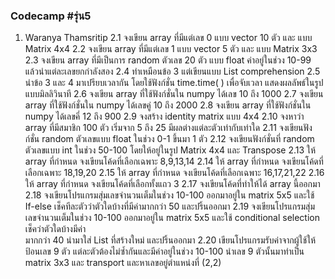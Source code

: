 ### Codecamp #รุ่น5
 1. Waranya Thamsritip
 2.1 จงเขียน array ที่มีแต่เลข 0 แบบ vector 10 ตัว และ แบบ Matrix 4x4
 2.2 จงเขียน array ที่มีแต่เลข 1 แบบ vector 5 ตัว และ แบบ Matrix 3x3
 2.3 จงเขียน array ที่มีเป็นการ random ตัวเลข 20 ตัว แบบ float ค่าอยู่ในช่วง 10-99 แล้วนำแต่ละเลขยกกำลังสอง
 2.4 ทำเหมือนข้อ 3 แต่เขียนแบบ List comprehension
 2.5 นำข้อ 3 และ 4 มาเปรียบเวลากัน โดยใช้ฟังก์ชั่น time.time( ) เพื่อจับเวลา แสดงผลลัพธ์ในรูปแบบมิลลิวินาที
 2.6 จงเขียน array ที่ใช้ฟังก์ชั่นใน numpy ได้เลข 10 ถึง 1000
 2.7 จงเขียน array ที่ใช้ฟังก์ชั่นใน numpy ได้เลขคู่ 10 ถึง 2000
 2.8 จงเขียน array ที่ใช้ฟังก์ชั่นใน numpy ได้เลขคี่ 12 ถึง 900
 2.9 จงสร้าง identity matrix แบบ 4x4
 2.10 จงหาว่า array ที่มีสมาชิก 100 ตัว เริ่มจาก 5 ถึง 25 มีผลต่างแต่ละตัวเท่ากับเท่าใด
 2.11 จงเขียนฟังก์ชั่น random ตัวเลขแบบ float ในช่วง 0-1 ขึ้นมา 1 ตัว
 2.12 จงเขียนฟังก์ชั่นที่ random ตัวเลขแบบ int ในช่วง 50-100 โดยให้อยู่ในรูป Matrix 4x4 และ Transpose 
 2.13 ให้ array ที่กำหนด จงเขียนโค้ดที่เลือกเฉพาะ 8,9,13,14
 2.14 ให้ array ที่กำหนด จงเขียนโค้ดที่เลือกเฉพาะ 18,19,20
 2.15 ให้ array ที่กำหนด จงเขียนโค้ดที่เลือกเฉพาะ 16,17,21,22
 2.16 ให้ array ที่กำหนด จงเขียนโค้ดที่เลือกทั้งแถว 3
 2.17 จงเขียนโค้ดที่ทำให้ได้ array นี้ออกมา
 2.18 จงเขียนโปรแกรมสุ่มเลขจำนวนเต็มในช่วง 10-100 ออกมาอยู่ใน matrix 5x5 และใช้ If-else เช็คทีละตัวว่าตัวใดบ้างที่มีค่ามากกว่า
      50 และปริ้นออกมา 
 2.19 จงเขียนโปรแกรมสุ่มเลขจำนวนเต็มในช่วง 10-100 ออกมาอยู่ใน matrix 5x5 และใช้ conditional selection เช็คว่าตัวใดบ้างมีค่า  
      มากกว่า 40 นำมาใส่ List ที่สร้างใหม่ และปริ้นออกมา
 2.20 เขียนโปรแกรมรับค่าจากผู้ใช้ให้ป้อนเลข 9 ตัว แต่ละตัวต้องไม่ซ้ำกันและมีค่าอยู่ในช่วง 10-100 นำเลข 9 ตัวนั้นมาทำเป็น matrix 
      3x3 และ transport และหาเลขอยู่ตำแหน่งที่ (2,2)

